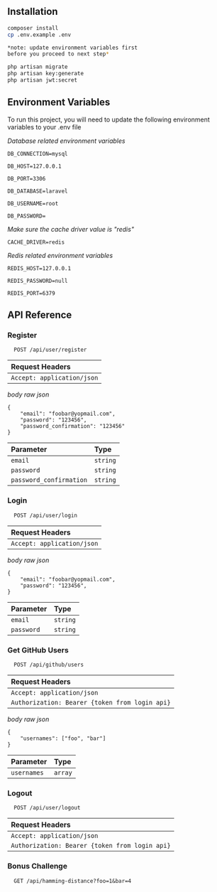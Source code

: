 
## Installation

```bash
composer install
cp .env.example .env

*note: update environment variables first 
before you proceed to next step*

php artisan migrate
php artisan key:generate
php artisan jwt:secret
```
    
## Environment Variables

To run this project, you will need to update the following environment variables to your .env file

*Database related environment variables*

`DB_CONNECTION=mysql`

`DB_HOST=127.0.0.1`

`DB_PORT=3306`

`DB_DATABASE=laravel`

`DB_USERNAME=root`

`DB_PASSWORD=`

*Make sure the cache driver value is "redis"*

`CACHE_DRIVER=redis`

*Redis related environment variables*

`REDIS_HOST=127.0.0.1`

`REDIS_PASSWORD=null`

`REDIS_PORT=6379`
## API Reference

### Register

```http
  POST /api/user/register
```

| Request Headers                 | 
| :--------                       |
| `Accept: application/json`      | 

*body raw json*
```
{
    "email": "foobar@yopmail.com",
    "password": "123456",
    "password_confirmation": "123456"
}
```

| Parameter                 | Type     |
| :--------                 | :------- |
| `email`                   | `string` |
| `password`                | `string` |
| `password_confirmation`   | `string` |

### Login

```http
  POST /api/user/login
```

| Request Headers                 | 
| :--------                       |
| `Accept: application/json`      |

*body raw json*
```
{
    "email": "foobar@yopmail.com",
    "password": "123456",
}
```

| Parameter                 | Type     |
| :--------                 | :------- |
| `email`                   | `string` |
| `password`                | `string` |

### Get GitHub Users

```http
  POST /api/github/users
```

| Request Headers                 | 
| :--------                       |
| `Accept: application/json`      | 
| `Authorization: Bearer {token from login api}` | 

*body raw json*
```
{
    "usernames": ["foo", "bar"]
}
```

| Parameter                 | Type     |
| :--------                 | :------- |
| `usernames`               | `array`  |

### Logout

```http
  POST /api/user/logout
```

| Request Headers                 | 
| :--------                       |
| `Accept: application/json`      | 
| `Authorization: Bearer {token from login api}` | 

### Bonus Challenge

```http
  GET /api/hamming-distance?foo=1&bar=4
```
